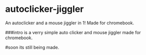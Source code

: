 # autoclicker-jiggler
An autoclicker and a mouse jiggler in 1! Made for chromebook.

###intro
is a verry simple auto clicker and  mouse jiggler made for chromebook. 

#soon
its still being made.
